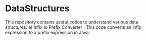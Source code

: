 # DataStructures
This repository contains useful codes to understand various data structures.
a) Infix to Prefix Converter : This code converts an infix expression to a prefix expression in Java.
